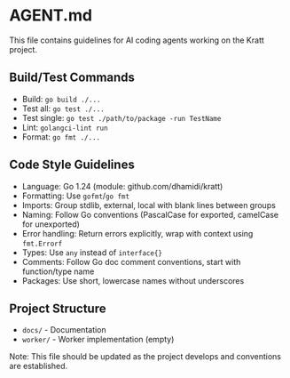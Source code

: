 # AGENT.md

This file contains guidelines for AI coding agents working on the Kratt project.

## Build/Test Commands
- Build: `go build ./...`
- Test all: `go test ./...`
- Test single: `go test ./path/to/package -run TestName`
- Lint: `golangci-lint run`
- Format: `go fmt ./...`

## Code Style Guidelines
- Language: Go 1.24 (module: github.com/dhamidi/kratt)
- Formatting: Use `gofmt`/`go fmt`
- Imports: Group stdlib, external, local with blank lines between groups
- Naming: Follow Go conventions (PascalCase for exported, camelCase for unexported)
- Error handling: Return errors explicitly, wrap with context using `fmt.Errorf`
- Types: Use `any` instead of `interface{}`
- Comments: Follow Go doc comment conventions, start with function/type name
- Packages: Use short, lowercase names without underscores

## Project Structure
- `docs/` - Documentation
- `worker/` - Worker implementation (empty)

Note: This file should be updated as the project develops and conventions are established.
